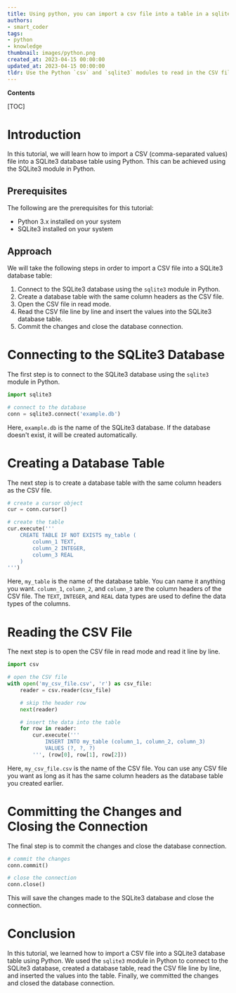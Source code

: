 ```yaml
---
title: Using python, you can import a csv file into a table in a sqlite3 database
authors:
- smart_coder
tags:
- python
- knowledge
thumbnail: images/python.png
created_at: 2023-04-15 00:00:00
updated_at: 2023-04-15 00:00:00
tldr: Use the Python `csv` and `sqlite3` modules to read in the CSV file and insert its data into a table in the SQLite3 database.
---
```


**Contents**

[TOC]

# Introduction
In this tutorial, we will learn how to import a CSV (comma-separated values) file into a SQLite3 database table using Python. This can be achieved using the SQLite3 module in Python. 

## Prerequisites
The following are the prerequisites for this tutorial:
* Python 3.x installed on your system
* SQLite3 installed on your system

## Approach
We will take the following steps in order to import a CSV file into a SQLite3 database table:

1. Connect to the SQLite3 database using the `sqlite3` module in Python.
2. Create a database table with the same column headers as the CSV file.
3. Open the CSV file in read mode.
4. Read the CSV file line by line and insert the values into the SQLite3 database table.
5. Commit the changes and close the database connection.

# Connecting to the SQLite3 Database
The first step is to connect to the SQLite3 database using the `sqlite3` module in Python. 

```python
import sqlite3

# connect to the database
conn = sqlite3.connect('example.db')
```

Here, `example.db` is the name of the SQLite3 database. If the database doesn't exist, it will be created automatically.

# Creating a Database Table
The next step is to create a database table with the same column headers as the CSV file. 

```python
# create a cursor object
cur = conn.cursor()

# create the table
cur.execute('''
    CREATE TABLE IF NOT EXISTS my_table (
        column_1 TEXT,
        column_2 INTEGER,
        column_3 REAL
    )
''')
```

Here, `my_table` is the name of the database table. You can name it anything you want. `column_1`, `column_2`, and `column_3` are the column headers of the CSV file. The `TEXT`, `INTEGER`, and `REAL` data types are used to define the data types of the columns.

# Reading the CSV File
The next step is to open the CSV file in read mode and read it line by line. 

```python
import csv

# open the CSV file
with open('my_csv_file.csv', 'r') as csv_file:
    reader = csv.reader(csv_file)

    # skip the header row
    next(reader)

    # insert the data into the table
    for row in reader:
        cur.execute('''
            INSERT INTO my_table (column_1, column_2, column_3)
            VALUES (?, ?, ?)
        ''', (row[0], row[1], row[2]))
```

Here, `my_csv_file.csv` is the name of the CSV file. You can use any CSV file you want as long as it has the same column headers as the database table you created earlier.

# Committing the Changes and Closing the Connection
The final step is to commit the changes and close the database connection. 

```python
# commit the changes
conn.commit()

# close the connection
conn.close()
```

This will save the changes made to the SQLite3 database and close the connection.

# Conclusion
In this tutorial, we learned how to import a CSV file into a SQLite3 database table using Python. We used the `sqlite3` module in Python to connect to the SQLite3 database, created a database table, read the CSV file line by line, and inserted the values into the table. Finally, we committed the changes and closed the database connection.
